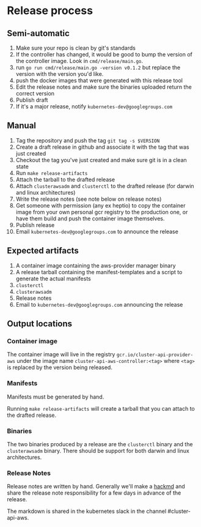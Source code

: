 # Release process

## Semi-automatic

1. Make sure your repo is clean by git's standards
2. If the controller has changed, it would be good to bump the version of the controller image. Look in `cmd/release/main.go`.
3. run `go run cmd/release/main.go -version v0.1.2` but replace the version with the version you'd like.
4. push the docker images that were generated with this release tool
5. Edit the release notes and make sure the binaries uploaded return the correct version
6. Publish draft
7. If it's a major release, notify `kubernetes-dev@googlegroups.com`

## Manual

1. Tag the repository and push the tag `git tag -s $VERSION`
1. Create a draft release in github and associate it with the tag that was just created
2. Checkout the tag you've just created and make sure git is in a clean state
3. Run `make release-artifacts`
4. Attach the tarball to the drafted release
5. Attach `clusterawsadm` and `clusterctl` to the drafted release (for darwin
   and linux architectures)
6. Write the release notes (see note below on release notes)
7. Get someone with permission (any ex heptio) to copy the container image from your own
   personal gcr registry to the production one, or have them build and push the
   container image themselves.
8. Publish release
9. Email `kubernetes-dev@googlegroups.com` to announce the release

## Expected artifacts

1. A container image containing the aws-provider manager binary
2. A release tarball containing the manifest-templates and a script to generate
   the actual manifests
3. `clusterctl`
4. `clusterawsadm`
5. Release notes
6. Email to `kubernetes-dev@googlegroups.com` announcing the release

## Output locations

### Container image

The container image will live in the registry `gcr.io/cluster-api-provider-aws`
under the image name `cluster-api-aws-controller:<tag>` where `<tag>` is
replaced by the version being released.

### Manifests

Manifests must be generated by hand.

Running `make release-artifacts` will create a tarball that you can attach to
the drafted release.

### Binaries

The two binaries produced by a release are the `clusterctl` binary and the
`clusterawsadm` binary. There should be support for both darwin and linux architectures.

### Release Notes

Release notes are written by hand. Generally we'll make a [hackmd](hackmd.io)
and share the release note responsibility for a few days in advance of the
release.

The markdown is shared in the kubernetes slack in the channel #cluster-api-aws.
